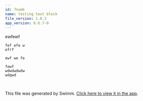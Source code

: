 ```yaml
---
id: 7numk
name: testing text block
file_version: 1.0.2
app_version: 0.6.7-0
---
```


ewfewf

```
fef efe w
efrf

ewf we fe 

fewf 
wdwdwdwdw 
wdqwd
```

<br/>

This file was generated by Swimm. [Click here to view it in the app](http://localhost:5001/repos/Z2l0aHViJTNBJTNBc3ItZXh0ZW5zaW9uJTNBJTNBZG91ZWs=/docs/7numk).